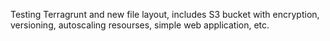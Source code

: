 Testing Terragrunt and new file layout, includes S3 bucket with encryption, versioning, autoscaling resourses, simple web application, etc.